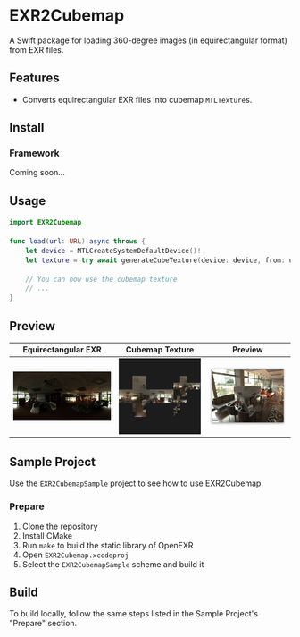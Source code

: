 # EXR2Cubemap

A Swift package for loading 360-degree images (in equirectangular format) from EXR files.

## Features

- Converts equirectangular EXR files into cubemap `MTLTexture`s.

## Install

### Framework

Coming soon...

## Usage

```swift
import EXR2Cubemap

func load(url: URL) async throws {
    let device = MTLCreateSystemDefaultDevice()!
    let texture = try await generateCubeTexture(device: device, from: url)

    // You can now use the cubemap texture
    // ...
}
```

## Preview

| Equirectangular EXR | Cubemap Texture | Preview |
| --- | --- | --- |
| <img src="./README_ASSETS/equirectangular.jpg" width="300"> | <img src="./README_ASSETS/cubemap.png" width="300"> | <img src="./README_ASSETS/preview.png" width="300"> |

## Sample Project

Use the `EXR2CubemapSample` project to see how to use EXR2Cubemap.

### Prepare

1. Clone the repository
2. Install CMake
3. Run `make` to build the static library of OpenEXR
4. Open `EXR2Cubemap.xcodeproj`
5. Select the `EXR2CubemapSample` scheme and build it

## Build

To build locally, follow the same steps listed in the Sample Project's "Prepare" section.

